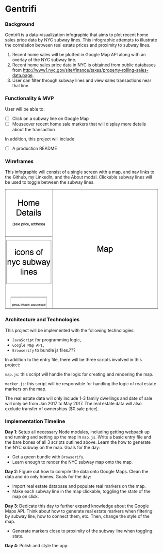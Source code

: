# Gentrifi

### Background

Gentrifi is a data-visualization infographic that aims to plot recent home sales price data by NYC subway lines. This infographic attempts to illustrate the correlation between real estate prices and proximity to subway lines.

1) Recent home sales will be plotted in Google Map API along with an overlay of the NYC subway line.
2) Recent home sales price data in NYC is obtained from public databases from http://www1.nyc.gov/site/finance/taxes/property-rolling-sales-data.page.
3) User can filter through subway lines and view sales transactions near that line.

### Functionality & MVP  

User will be able to:

- [ ] Click on a subway line on Google Map
- [ ] Mouseover recent home sale markers that will display more details about the transaction

In addition, this project will include:

- [ ] A production README

### Wireframes

This infographic will consist of a single screen with a map, and nav links to the Github, my LinkedIn,
and the About modal. Clickable subway lines will be used to toggle between the subway lines.

![wireframes](./image/wireframe.png)

### Architecture and Technologies

This project will be implemented with the following technologies:

- `JavaScript` for programming logic,
- `Google Map API`,
- `Browserify` to bundle js files.???

In addition to the entry file, there will be three scripts involved in this project:

`map.js`: this script will handle the logic for creating and rendering the map.

`marker.js`: this script will be responsible for handling the logic of real estate markers on the map.

The real estate data will only include 1-3 family dwellings and date of sale will only be from Jan 2017 to May 2017. The real estate data will also exclude transfer of ownerships ($0 sale price).

### Implementation Timeline

**Day 1**: Setup all necessary Node modules, including getting webpack up and running and setting up the map in `map.js`. Write a basic entry file and the bare bones of all 3 scripts outlined above. Learn the how to generate the NYC subway on the map. Goals for the day:

- Get a green bundle with `Browserify`.
- Learn enough to render the NYC subway map onto the map.

**Day 2**: Figure out how to compile the data onto Google Maps. Clean the data and do only homes. Goals for the day:

- Import real estate database and populate real markers on the map.
- Make each subway line in the map clickable, toggling the state of the map on click.

**Day 3**: Dedicate this day to further expand knowledge about the Google Maps API. Think about how to generate real estate markers when filtering by subway line, how to connect them, etc. Then, change the style of the map.

- Generate markers close to proximity of the subway line when toggling state.


**Day 4**: Polish and style the app.
